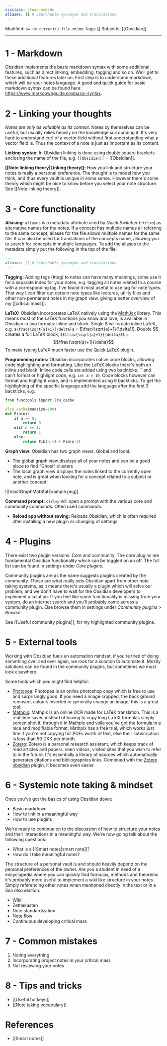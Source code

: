 ```yaml
---
cssclass: clean-embeds
aliases: [] # Searchable synonyms and translations
---
```

Modified: `$= dv.current().file.mtime`
Tags: []
Subjects: [[Obsidian]]
****

# 1 - Markdown
Obsidian implements the basic markdown syntax with some additional features, such as direct linking, embedding, tagging and so on. We'll get to these additional features later on. First step is to understand markdown, which will be your notes language.
A good and quick guide for basic markdown syntax can be found here: https://www.markdownguide.org/basic-syntax.

# 2 - Linking your thoughts
*Notes are only as valuable as its context.*
Notes by themselves can be useful, but usually relies heavily on the knowledge surrounding it. It's very hard to understand curl of a vector field without first understanding what a vector field is. Thus the context of a note is just as important as its content.

**Linking syntax:**
In Obsidian linking is done using double square brackets enclosing the name of the file, e.g. `[[Obsidian]]` = [[Obsidian]].

**[[Note linking theory|Linking theory]]:**
How you link and structure your notes is really a personal preference. The thought is to model how you think, and thus every vault is unique in some sense. However there's some theory which might be nice to know before you select your note structure. See [[Note linking theory]].

# 3 - Core functionality

**Aliasing:** `aliases` is a metadata attribute used by *Quick Switcher* (`ctrl+o`) as alternative names for the notes. If a concept has multiple names all referring to the same concept, aliases for the file allows multiple names for the same file. It can also be used for translations of the concepts name, allowing you to search for concepts in multiple languages.
To add the aliases to the metadata simply put the following in the top of the file:
```markdown
---
aliases: [] # Searchable synonyms and translations
---
```

**Tagging:** Adding tags (\#tag) to notes can have many meanings, some use it for a separate index for your notes, e.g. tagging all notes related to a course with a corresponding tag. I've found it most useful to use tag for note types. That way I can filter out certain note types like lectures, utility files and other non-permanent notes in my graph view, giving a better overview of my [[critical mass]]. 

**LaTeX:** Obsidian incorporates LaTeX natively using the [MathJax](https://www.mathjax.org/) library. This means most of the LaTeX functions you know and love, is available in Obsidian in two formats: inline and block.
Single \$ will create inline LaTeX, e.g.  `$\frac{\sqrt{a}+1}{\delta}$` = $\frac{\sqrt{a}+1}{\delta}$.
Double \$\$ creates a full LaTeX block, `$$\frac{\sqrt{a}+1}{\delta}$$` = 
$$\frac{\sqrt{a}+1}{\delta}$$
To make typing LaTeX much faster use the [Quick LaTeX](https://github.com/joeyuping/quick_latex_obsidian) plugin.

**Programming notes:** Obsidian incorporates native code blocks, allowing code highlighting and formatting. Like the LaTeX blocks there's both an inline and block.
Inline code cells are added using two backticks: \`\` and can't format or highlight code, e.g. `int a = 10`.
Code blocks however can format and highlight code, and is implemented using 6 backticks. To get the highlighting of the specific language add the language after the first 3 backticks, e.g.
```python
from functools import lru_cache

@lru_cache(maxsize=100)
def Fib(n):
    if n == 0:
        return 0
    elif n == 1:
        return 1
    else:
        return Fib(n-1) + Fib(n-2)
```

**Graph view:** Obsidian has two graph views: Global and local.
- The global graph view displays all of your notes and can be a good place to find "Ghost" clusters
- The local graph view displays the notes linked to the currently open note, and is great when looking for a concept related to a subject or another concept.

<span class="centerImg">![[VaultGraphMatStatExample.png]]</span>

**Command prompt:** `ctrl+p` will open a prompt with the various core and community commands.
Often used commands:
- **Reload app without saving:** Reloads Obsidian, which is often required after installing a new plugin or changing of settings.

# 4 - Plugins
There exist two plugin versions: Core and community. The core plugins are fundamental Obsidian functionality which can be toggled on an off. The full list can be found in settings under *Core plugins*.

Community plugins are as the name suggests plugins created by the community. These are what really sets Obsidian apart from other note taking systems, as it means there's usually a plugin which will solve our problem, and we don't have to wait for the Obsidian developers to implement a solution.
If you feel like some functionality is missing from your system, do an internet search and you'll probably come across a community plugin. Else browse them in settings under *Community plugins* > *Browse*.

See [[Useful community plugins]], for my highlighted community plugins.

# 5 - External tools
Working with Obsidian fuels an automation mindset, if you're tired of doing something over and over again, we look for a solution to automate it. Mostly solutions can be found in the community plugins, but sometimes we must look elsewhere.

Some tools which you might find helpful:
- [Photopea](https://www.photopea.com/): Photopea is an online photoshop copy which is free to use and surprisingly good. If you need a image cropped, the back ground removed, colours inverted or generally change an image, this is a great tool.
- [Mathpix](https://mathpix.com): Mathpix is an online OCR made for LaTeX translation. This is a real time saver, instead of having to copy long LaTeX formulas simply screen shot it, through it in Mathpix and voila you've got the formula in a nice and modifiable format. Mathpix has a free trial, which works just fine if you're not copying full PDFs worth of text, else their subscription is less than 50 DKK per month.
- [Zotero](https://www.zotero.org/): Zotero is a personal research assistant, which keeps track of read articles and papers, seen videos, visited sites that you wish to refer to in the future. It's essentially a library of sources which automatically generates citations and bibliographies links. Combined with the [Zotero obsidian](https://github.com/mgmeyers/obsidian-zotero-integration) plugin, it becomes even easier.

# 6 - Systemic note taking & mindset
Once you've got the basics of using Obsidian down:
- Basic markdown
- How to link in a meaningful way
- How to use plugins

We're ready to continue on to the discussion of how to structure your notes and their interactions in a meaningful way. We're now going talk about the following questions:
- What is a [[Smart notes|smart note]]?
- How do I take meaningful notes?


The structure of a personal vault is and should heavily depend on the personal preferences of the owner.
Are you a student in need of a encyclopedia where you can quickly find formulas, methods and theorems it's probably more useful to implement a wiki like structure in your notes. Simply referencing other notes when mentioned directly in the text or in a *See also* section.


- Wiki
- Zettlekasten
- Note standardization
- Note flow
- Continuous developing critical mass
# 7 - Common mistakes

1. Noting everything
2. Incorporating project notes in your critical mass
3. Not reviewing your notes


# 8 - Tips and tricks
- [[Useful hotkeys]]
- [[Note taking vocabulary]]



# References
- [[Smart notes]]